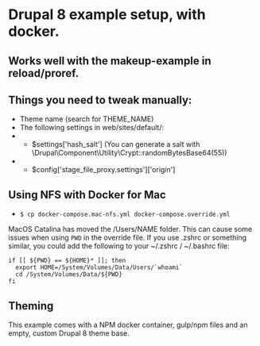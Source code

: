 # Drupal 8 example setup, with docker.

## Works well with the makeup-example in reload/proref.

## Things you need to tweak manually:
- Theme name (search for THEME_NAME)
- The following settings in web/sites/default/:
- - $settings['hash_salt'] (You can generate a salt with \Drupal\Component\Utility\Crypt::randomBytesBase64(55))
- - $config['stage_file_proxy.settings']['origin']


## Using NFS with Docker for Mac
- `$ cp docker-compose.mac-nfs.yml docker-compose.override.yml`

MacOS Catalina has moved the /Users/NAME folder. This can cause some issues when using `PWD` in the override file.
If you use .zshrc or something similar, you could add the following to your ~/.zshrc / ~/.bashrc file:

```
if [[ ${PWD} == ${HOME}* ]]; then
  export HOME=/System/Volumes/Data/Users/`whoami`
  cd /System/Volumes/Data/${PWD}
fi
```
  
## Theming
This example comes with a NPM docker container, gulp/npm files and an empty,
custom Drupal 8 theme base.
